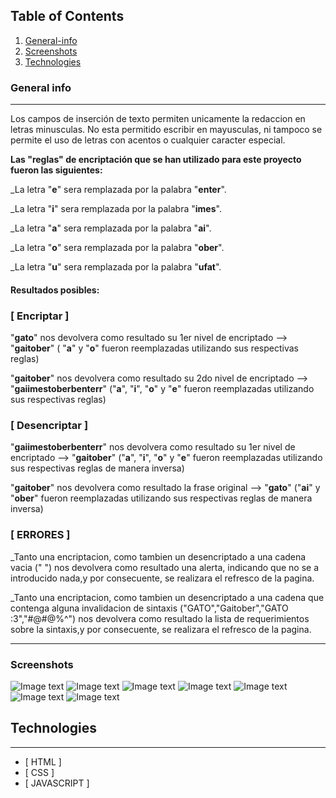## Table of Contents
1. [General-info](#general-info)
2. [Screenshots](#screenshots)
3. [Technologies](#technologies)
### General info
***
Los campos de inserción de texto permiten unicamente la redaccion en letras minusculas. No esta permitido escribir en mayusculas, ni tampoco se permite el uso de letras con acentos o cualquier caracter especial.

<strong>Las "reglas" de encriptación que se han utilizado para este proyecto fueron las siguientes:</strong>


_La letra "<strong>e</strong>" sera remplazada por la palabra "<strong>enter</strong>".

_La letra "<strong>i</strong>" sera remplazada por la palabra "<strong>imes</strong>".

_La letra "<strong>a</strong>" sera remplazada por la palabra "<strong>ai</strong>".

_La letra "<strong>o</strong>" sera remplazada por la palabra "<strong>ober</strong>". 

_La letra "<strong>u</strong>" sera remplazada por la palabra "<strong>ufat</strong>".


<h4>Resultados posibles:</h4>

<H3>[ Encriptar ]</h4>

"<strong>gato</strong>"  nos devolvera como resultado su 1er nivel de encriptado --> "<strong>gaitober</strong>" ( "<strong>a</strong>" y "<strong>o</strong>" fueron reemplazadas utilizando sus respectivas reglas)

"<strong>gaitober</strong>" nos devolvera como resultado su 2do nivel de encriptado --> "<strong>gaiimestoberbenterr</strong>" ("<strong>a</strong>",    "<strong>i</strong>", "<strong>o</strong>" y "<strong>e</strong>" fueron reemplazadas utilizando sus respectivas reglas)

<H3>[ Desencriptar ]</h3>

"<strong>gaiimestoberbenterr</strong>" nos devolvera como resultado su 1er nivel de encriptado --> "<strong>gaitober</strong>" ("<strong>a</strong>", "<strong>i</strong>", "<strong>o</strong>" y "<strong>e</strong>" fueron reemplazadas utilizando sus respectivas reglas de manera inversa)

"<strong>gaitober</strong>" nos devolvera como resultado la frase original --> "<strong>gato</strong>" ("<strong>ai</strong>" y "<strong>ober</strong>" fueron reemplazadas utilizando sus respectivas reglas de manera inversa)

<H3>[ ERRORES ]</h3>

_Tanto una encriptacion, como tambien un desencriptado a una cadena vacia (" ") nos devolvera como resultado una alerta, indicando que no se a introducido nada,y por consecuente, se realizara el refresco de la pagina.

_Tanto una encriptacion, como tambien un desencriptado a una cadena que contenga alguna invalidacion de sintaxis ("GATO","Gaitober","GATO :3","#@#$@$%^") nos devolvera como resultado la lista de requerimientos sobre la sintaxis,y por consecuente, se realizara el refresco de la pagina.




***


### Screenshots
![Image text](https://github.com/yvngblw/encriptador-JS/blob/main/Documentation/Screenshots/Screenshot%23%2340-40.png)
![Image text](https://github.com/yvngblw/encriptador-JS/blob/main/Documentation/Screenshots/Screenshot%23%2339-18.png)
![Image text](https://github.com/yvngblw/encriptador-JS/blob/main/Documentation/Screenshots/Screenshot%20%23%2354-21.png)
![Image text](https://github.com/yvngblw/encriptador-JS/blob/main/Documentation/Screenshots/Screenshot%23%2343-25.png)
![Image text](https://github.com/yvngblw/encriptador-JS/blob/main/Documentation/Screenshots/Screenshot%23%2343-49.png)
![Image text](https://github.com/yvngblw/encriptador-JS/blob/main/Documentation/Screenshots/Screenshot%23%2343-59.png)
![Image text](https://github.com/yvngblw/encriptador-JS/blob/main/Documentation/Screenshots/Screenshot%23%2344-46.png)
## Technologies
***
* [ HTML ] 
* [ CSS ]
* [ JAVASCRIPT ]

